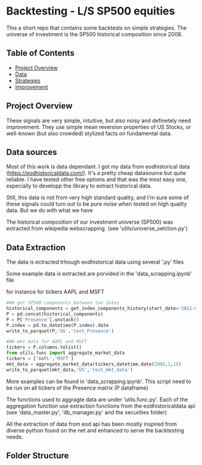 # Backtesting - L/S SP500 equities

This a short repo that contains some backtests on simple strategies.
The universe of investment is the SP500 historical composition since 2008.



## Table of Contents
- [Project Overview](#project-overview)
- [Data](#data)
- [Strategies](#strategies)
- [Improvement](#improvement)

## Project Overview

These signals are very simple, intuitive, but also noisy and definetely need improvement. They use simple mean reversion properties of US Stocks, or well-known (but also crowded) stylized facts on fundamental data.

## Data sources

Most of this work is data dependant. I got my data from eodhistorical data (https://eodhistoricaldata.com/). It's a pretty cheap datasource but quite reliable. I have tested other free options and that was the most easy one, especially to developp the library to extract historical data.

Still, this data is not from very high standard quality, and I'm sure some of these signals could turn out to be pure noise when tested on high quality data. But we do with what we have

The historical composition of our investment universe (SP500) was extracted from wikipedia webscrapping. 
(see 'utils/universe_selction.py')



## Data Extraction

The data is ectracted trhough eodhistorical data using several '.py' files

Some example data is extracted are porvided in the 'data_scrapping.ipynb' file

for instance for tickers AAPL and MSFT

```python
### get SP500 components between two dates
historical_components = get_index_components_history(start_date='2021-01-01',end_date='2021-01-10')
P = pd.concat(historical_components)
P = P['Presence'].unstack()
P.index = pd.to_datetime(P.index).date
write_to_parquet(P,'US','test_Presence')
```

```python 
### mkt data for AAPL and MSFT
tickers = P.columns.tolist()
from utils.func import aggregate_market_data
tickers = ['AAPL','MSFT']
mkt_data = aggregate_market_data(tickers,datetime.date(2008,1,1))
write_to_parquet(mkt_data,'US','test_mkt_data')
```

More examples can be found in 'data_scrapping.ipynb'. This script need to be run on all tickers of the Presence matrix (P dataframe)

The functions used to aggragte data are under 'utils.func.py'. Each of the aggregation function use extraction functions from the eodhistoricaldata api (see  'data_master.py', 'db_manager.py' and the securities folder)

All the extraction of data from eod api has been mostly inspired from diverse python found on the net and enhanced to serve the backtesting needs.



## Folder Structure

